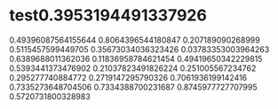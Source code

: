 # test0.3953194491337926
0.49396087564155644
0.8064396544180847
0.207189090268999
0.5115457599449705
0.35673034036323426
0.03783353003964263
0.6389688011362036
0.11836958784621454
0.49419650342229815
0.5393441373476902
0.21037823491826224
0.251005567234762
0.295277740884772
0.2719147295790326
0.7061936199142416
0.7335273648704506
0.7334388700231687
0.8745977727707995
0.5720731800328983
